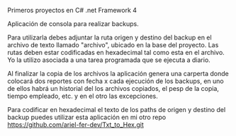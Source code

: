 Primeros proyectos en C# .net Framework 4

Aplicación de consola para realizar backups.

Para utilizarla debes adjuntar la ruta origen y destino del backup en el archivo de texto llamado "archivo", ubicado en la base del proyecto.
Las rutas deben estar codificadas en hexadecimal tal como esta en el archivo.
Yo la utilizo asociada a una tarea programada que se ejecuta a diario.

Al finalizar la copia de los archivos la aplicación genera una carperta donde colocará dos reportes con fecha x cada ejecución de los backups, 
en uno de ellos habrá un historial del los archivos copiados, el pesp de la copia, tiempo empleado, etc. y en el otro las excepciones.

Para codificar en hexadecimal el texto de los paths de origen y destino del backup 
puedes utilizar esta aplicación en mi otro repo https://github.com/ariel-fer-dev/Txt_to_Hex.git

